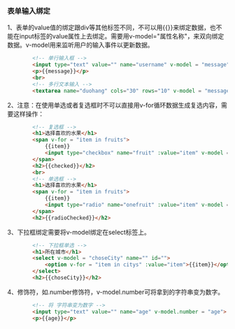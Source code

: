 ### 表单输入绑定

1、表单的value值的绑定跟div等其他标签不同，不可以用{{}}来绑定数据，也不能在input标签的value属性上去绑定。需要用v-model="属性名称"，来双向绑定数据。v-model用来监听用户的输入事件以更新数据。

~~~html
 		<!-- 单行输入框 -->
        <input type="text" value="" name="username" v-model = "message">
        <p>{{message}}</p>
        <br>
        <!-- 多行文本输入 -->
        <textarea name="duohang" cols="30" rows="10" v-model = "message"></textarea>
~~~



2、注意：在使用单选或者复选框时不可以直接用v-for循环数据生成复选内容，需要这样操作：

~~~html
		<!-- 复选框 -->
        <h1>选择喜欢的水果</h1>
        <span v-for = "item in fruits">
            {{item}}
            <input type="checkbox" name="fruit" :value="item" v-model = "checked">
        </span>
        <h2>{{checked}}</h2>
        <br>
        <!-- 单选框 -->
        <h1>选择喜欢的水果</h1>
        <span v-for = "item in fruits">
            {{item}}
            <input type="radio" name="onefruit" :value="item" v-model = "radioChecked">
        </span>
        <h2>{{radioChecked}}</h2>
~~~

3、下拉框绑定需要将v-model绑定在select标签上。

~~~html
		<!-- 下拉框单选 -->
        <h1>所在城市</h1>
        <select v-model = "choseCity" name="" id="">
            <option v-for = "item in citys" :value="item">{{item}}</option>
        </select>
        <h2>{{choseCity}}</h2>
~~~

4、修饰符，如.number修饰符，v-model.number可将拿到的字符串变为数字。

~~~html
		<!-- 将 字符串变为数字 -->
        <input type="text" value="" name="age" v-model.number = "age">
        <p>{{age}}</p>
~~~

